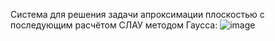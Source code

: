 Система для решения задачи апроксимации плоскостью с последующим расчётом СЛАУ методом Гаусса:
![image](https://github.com/RexxNorilsk/PlaneApproximations/assets/36097392/26fd356d-d7a5-4909-a7ae-203c4394ae09)
